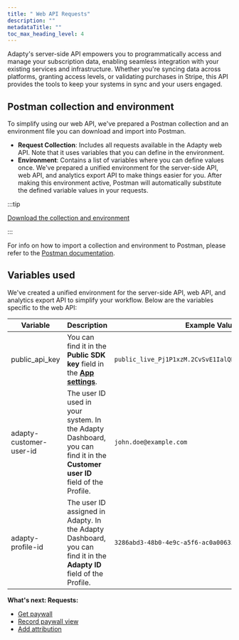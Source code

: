 ```yaml
---
title: " Web API Requests"
description: ""
metadataTitle: ""
toc_max_heading_level: 4
---
```


Adapty's server-side API empowers you to programmatically access and manage your subscription data, enabling seamless integration with your existing services and infrastructure. Whether you're syncing data across platforms, granting access levels, or validating purchases in Stripe, this API provides the tools to keep your systems in sync and your users engaged.

## Postman collection and environment

To simplify using our web API, we've prepared a Postman collection and an environment file you can download and import into Postman.

- **Request Collection**: Includes all requests available in the Adapty web API. Note that it uses variables that you can define in the environment.
- **Environment**: Contains a list of variables where you can define values once. We've prepared a unified environment for the server-side API, web API, and analytics export API to make things easier for you. After making this environment active, Postman will automatically substitute the defined variable values in your requests.

:::tip

[Download the collection and environment](https://raw.githubusercontent.com/adaptyteam/adapty-docs/refs/heads/main/Downloads/Adapty_Web_API_postman_collection.zip)

:::

For info on how to import a collection and environment to Postman, please refer to the [Postman documentation](https://learning.postman.com/docs/getting-started/importing-and-exporting/importing-data/).

## Variables used

We've created a unified environment for the server-side API, web API, and analytics export API to simplify your workflow. Below are the variables specific to the web API:

| Variable                | Description                                                  | Example Value                                           |
| ----------------------- | ------------------------------------------------------------ | ------------------------------------------------------- |
| public_api_key          | You can find it in the **Public SDK key** field in the [**App settings**](https://app.adapty.io/settings/general). | `public_live_Pj1P1xzM.2CvSvE1IalQRFjsWy6csBVNpH33atnod` |
| adapty-customer-user-id | The user ID used in your system. In the Adapty Dashboard, you can find it in the **Customer user ID** field of the Profile. | `john.doe@example.com`                                  |
| adapty-profile-id       | The user ID assigned in Adapty. In the Adapty Dashboard, you can find it in the **Adapty ID** field of the Profile. | `3286abd3-48b0-4e9c-a5f6-ac0a006333a6`                  |

**What's next: Requests:**

- [Get paywall](api-web#/operations/getPaywall)
- [Record paywall view](api-web#/operations/recordPaywallView)
- [Add attribution](api-web#/operations/addAttribution)
